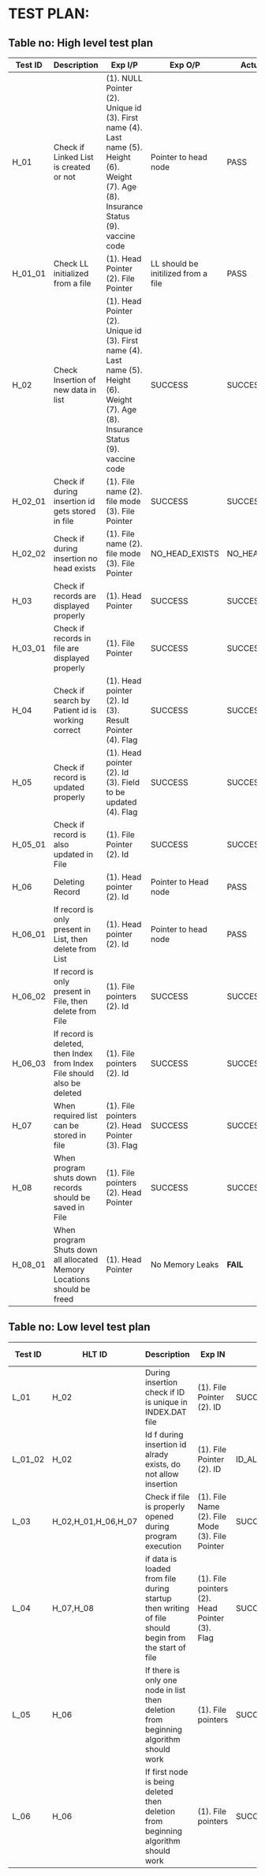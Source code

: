 
# TEST PLAN:

## Table no: High level test plan

| **Test ID** | **Description**                                              | **Exp I/P** | **Exp O/P** | **Actual Out** |**Type Of Test**  |    
|-------------|--------------------------------------------------------------|------------|-------------|----------------|------------------|
|  H_01       |Check if Linked List is created or not                        | (1). NULL Pointer (2). Unique id (3). First name (4). Last name (5). Height (6). Weight (7). Age  (8). Insurance Status (9). vaccine code| Pointer to head node | PASS | Requirement based|
|  H_01_01       |Check LL initialized from a file                           | (1). Head Pointer (2). File Pointer| LL should be initilized from a file|PASS|Scenario/Technical |
|  H_02   |Check Insertion of new data in list| (1). Head Pointer (2). Unique id (3). First name (4). Last name (5). Height (6). Weight (7). Age  (8). Insurance Status (9). vaccine code| SUCCESS |SUCCESS|Requirement based |
| H_02_01 | Check if during insertion id gets stored in file | (1). File name (2). file mode (3). File Pointer | SUCCESS | SUCCESS | Requirement based |
| H_02_02 | Check if during insertion no head exists | (1). File name (2). file mode (3). File Pointer | NO_HEAD_EXISTS | NO_HEAD_EXISTS | Technical |
| H_03 | Check if records are displayed properly | (1). Head Pointer | SUCCESS | SUCCESS | Requirement based |
| H_03_01 | Check if records in file are displayed properly | (1). File Pointer | SUCCESS | SUCCESS | Technical |
| H_04 | Check if search by Patient id is working correct | (1). Head pointer (2). Id (3). Result Pointer (4). Flag | SUCCESS | SUCCESS | Requirement based |
| H_05 | Check if record is updated properly | (1). Head pointer (2). Id (3). Field to be updated (4). Flag | SUCCESS | SUCCESS | Requirement based |
| H_05_01 | Check if record is also updated in File | (1). File Pointer (2). Id | SUCCESS | SUCCESS | Technical |
| H_06 | Deleting Record | (1). Head pointer (2). Id | Pointer to Head node| PASS| Requirement based |
| H_06_01 | If record is only present in List, then delete from List | (1). Head pointer (2). Id | Pointer to head node | PASS | Technical |
| H_06_02 | If record is only present in File, then delete from File | (1). File pointers (2). Id | SUCCESS | SUCCESS | Technical |
| H_06_03 | If record is deleted, then Index from Index File should also be deleted | (1). File pointers (2). Id | SUCCESS | SUCCESS | Technical |
| H_07 | When required list can be stored in file | (1). File pointers (2). Head Pointer (3). Flag| SUCCESS | SUCCESS | Requirement based |
| H_08 | When program shuts down records should be saved in File | (1). File pointers (2). Head Pointer| SUCCESS | SUCCESS | Requirement based |
| H_08_01 | When program Shuts down all allocated Memory Locations should be freed | (1). Head Pointer| No Memory Leaks | **FAIL** | Technical |



## Table no: Low level test plan

| **Test ID** | **HLT ID** | **Description**                                              | **Exp IN** | **Exp OUT** | **Actual Out** |**Type Of Test**  |    
|-------------|-----|--------------------------------------------------------------|------------|-------------|----------------|------------------|
|  L_01       |H_02|During insertion check if ID is unique in INDEX.DAT file| (1). File Pointer (2). ID| SUCCESS | SUCCESS |Requirement based |
|  L_01_02    |H_02|Id f during insertion id alrady exists, do not allow insertion|  (1). File Pointer (2). ID| ID_ALREADY_EXISTS|ID_ALREADY_EXISTS|Scenario based|
|  L_03       |H_02,H_01,H_06,H_07|Check if file is properly opened during program execution| (1). File Name (2). File Mode (3). File Pointer|SUCCESS | SUCCESS |Technical|
|  L_04       |H_07,H_08|if data is loaded from file during startup then writing of file should begin from the start of file |(1). File pointers (2). Head Pointer (3). Flag |SUCCESS | SUCCESS |Technical|
|  L_05       |H_06|If there is only one node in list then deletion from beginning algorithm should work |(1). File pointers | SUCCESS | SUCCESS  |Technical|
|  L_06       |H_06|If first node is being deleted then deletion from beginning algorithm should work |(1). File pointers | SUCCESS | SUCCESS  |Technical|
